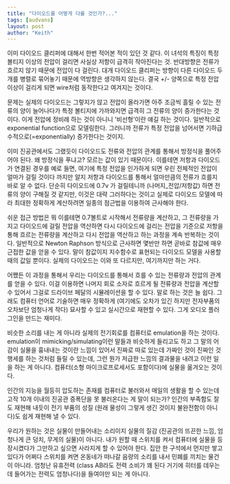 ```yaml
---
title: "다이오드를 어떻게 다룰 것인가?..."
tags: [audvans]
layout: post
author: "Keith"
---
```


이미 다이오드 클리퍼에 대해서 한번 적어본 적이 있던 것 같다. 이 녀석의 특징이 특정 볼티지 이상의 전압이 걸리면 사실상 저항이 급격히 작아진다는 것. 반대방향은 전류가 흐르지 않기 때문에 전압이 다 걸린다. 대개 다이오드 클리퍼는 방향이 다른 다이오드 두 개를 병렬로 묶어놓기 때문에 역방향은 생각하지 않는다. 결국 +/- 양쪽으로 특정 전압 이상이 걸리게 되면 wire처럼 동작한다고 여겨지는 것이다.

문제는 실제의 다이오드는 그렇지가 않고 전압이 올라가면 아주 조금씩 흘릴 수 있는 전류의 양이 늘어나다가 특정 볼티지에 가까와지면 급격히 그 전류의 양이 증가한다는 것이다. 이게 전압에 정비례 하는 것이 아니니 '비선형'이란 얘길 하는 것이다. 일반적으로 exponential function으로 모델링한다. 그러니까 전류가 특정 전압을 넘어서면 기하급수적으로(=exponentially) 증가한다는 것이지. 

이미 진공관에서도 그랬듯이 다이오드도 전류와 전압의 관계를 통해서 방정식을 풀어주어야 된다. 왜 방정식을 푸냐고? 모르는 값이 있기 때문이다. 이를테면 저항과 다이오드가 연결된 경우를 예로 들면, 여기에 특정 전압을 인가하게 되면 우린 전체적인 전압이 얼마가 걸릴 것이다 까지만 알지 저항과 다이오드를 통해서 얼마만큼의 전류가 흐를지 바로 알 수 없다. 단순히 다이오드에 0.7v 가 걸릴테니까 (나머지_전압/저항값) 하면 전류의 양이 구해질 것 같지만, 이것은 대략 그러하다는 것이고 실제로 다이오드 모델에 따라 최대한 정확하게 계산하려면 일종의 점근법을 이용하여 근사해야 한다.

쉬운 접근 방법은 뭐 이를테면 0.7볼트로 시작해서 전류량을 계산하고, 그 전류량을 가지고 다이오드에 걸릴 전압을 역산하면 다시 다이오드에 걸리는 전압을 기준으로 저항을 통해 흐르는 전류량을 계산하고 다시 전압을 역산하고 하는 과정을 계속 반복하는 것이다. 일반적으로 Newton Raphson 방식으로 근사하면 몇반만 하면 곧바로 참값에 매우 근접한 값을 얻을 수 있다. 말이 참값이지 지수함수로 표현되는 다이오드 모델을 사용할 때의 값일 뿐이다. 실제의 다이오드는 이와 또 다르지만, 여기까지만 하는 거다.

어쨌든 이 과정을 통해서 우리는 다이오드를 통해서 흐를 수 있는 전류량과 전압의 관계를 얻을 수 있다. 이걸 이용하면 나머지 회로 소자로 흐르게 될 전류량과 전압을 계산할 수 있어서 그걸로 드라이브 페달의 시뮬레이션을 할 수 있다. 말로 하는 것은 늘 쉽다. 그래도 컴퓨터 언어로 기술하면 매우 정확하게 (여기에도 오차가 있긴 하지만 전자부품의 오차보단 엄청나게 작다) 묘사할 수 있고 실시간으로 재현할 수 있다. 그게 오디오 플러그인을 만드는 재미다.

비슷한 소리를 내는 게 아니라 실제의 전기회로를 컴퓨터로 emulation을 하는 것이다. emulation이 mimicking/simulating이런 말들과 비슷하게 들리고도 하고 그 말의 어감이 실물을 흉내내는 것이란 느낌이 있어서 진짜로 따로 있는데 가짜인 것이 진짜인 것 행세를 하는 것처럼 들릴 수 있는데, 그런 뭔가 저급한 느낌의 결과물을 내려고 이런 일을 하는 게 아니다. 컴퓨터(소형 마이크로프로세서도 포함이다)에 실물을 옮겨오는 것이다. 

인간의 지능을 월등히 압도하는 존재를 컴퓨터로 불러와서 매일의 생활을 할 수 있는데 고작 10개 이내의 진공관 증폭단을 못 불러온다는 게 말이 되는가? 인간의 부족함도 잘도 재현해 내듯이 전기 부품의 성질 (원래 물성이 그렇게 생긴 것이지 불완전함이 아니다)도 쉽게 재현해 낼 수 있다. 

우리가 원하는 것은 실물이 만들어내는 소리이지 실물의 질감 (진공관의 뜨끈한 느낌, 엄청나게 큰 덩치, 무게의 실물)이 아니다. 내가 원할 때 스위치를 켜서 컴퓨터에 실물을 등장시켰다가 그만하고 싶으면 사라지게 할 수 있어야 한다. 집안 한 구석에서 먼지만 쌓고 있다가 어쩌다 스위치를 켜면 온동네가 떠나갈 음량의 소리를 내서 민폐를 끼치는 물건이 아니라. 엄청난 유휴전력 (class AB라도 전력 소비가 꽤 된다 거기에 히터를 데우는데 들어가는 전력도 엄청나다)을 들여야만 되는 게 아니다. 